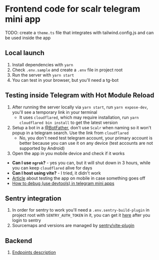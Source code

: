 # Frontend code for scalr telegram mini app

TODO: create a `theme.ts` file that integrates with tailwind.config.js and can be used inside the app

## Local launch

1. Install dependencies with `yarn`
2. Check `.env.sample` and create a `.env` file in project root
3. Run the server with `yarn start`
4. You can test in your browser, but you'll need a tg-bot

## Testing inside Telegram with Hot Module Reload

1. After running the server locally via `yarn start`, run `yarn expose-dev`, you'll see a temporary link in your terminal
   - It uses `cloudflared`, which may require installation, run `yarn cloudflared bin install` to get the latest version
2. Setup a bot in a [@BotFather](https://t.me/BotFather), don't use `Scalr` when naming so it won't popup in a telegram search.
   Use the link from `cloudflared`
   - No, you don't need test telegram account, your primary account is better because you can use it on any device (test accounts are not supported by Android)
3. Open the app in you mobile device and check if it works

- **Can I use `ngrok`?** - yes you can, but it will shut down in 3 hours, while you can keep `cloudflared` alive for days
- **Can I host using vite?** - I tried, it didn't work
- [Article](https://docs.ton.org/develop/dapps/telegram-apps/testing-apps) about testing the app on mobile in case something goes off
- [How to debug (use devtools) in telegram mini apps](https://docs.ton.org/develop/dapps/telegram-apps/testing-apps)

## Sentry integration

1. In order for sentry to work you'll need a `.env.sentry-build-plugin` in project root with `SENTRY_AUTH_TOKEN` in it, you can get it [here](https://docs.sentry.io/platforms/javascript/sourcemaps/uploading/vite/) after you login to sentry
2. Sourcemaps and versions are managed by [sentry/vite-plugin](vite.config.ts#L20)

## Backend

1. [Endpoints description](https://twisty-hour-7d6.notion.site/Mini-app-backend-e6a232073f114ed3913c66f4a76512fd)
